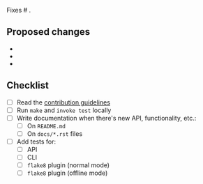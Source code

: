 Fixes # .

## Proposed changes

-
-
-

## Checklist

- [ ] Read the [contribution guidelines](https://nitpick.readthedocs.io/en/latest/contributing.html)
- [ ] Run `make` and `invoke test` locally
- [ ] Write documentation when there's new API, functionality, etc.:
  - [ ] On `README.md`
  - [ ] On `docs/*.rst` files
- [ ] Add tests for:
  - [ ] API
  - [ ] CLI
  - [ ] `flake8` plugin (normal mode)
  - [ ] `flake8` plugin (offline mode)
